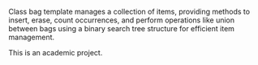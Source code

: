 Class bag template manages a collection of items, providing methods to insert, erase, count occurrences, and perform operations like union between bags using a binary search tree structure for efficient item management.

This is an academic project.
